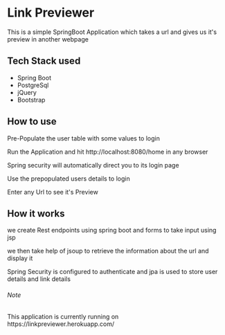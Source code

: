 <h1>Link Previewer</h1>
<p>This is a simple SpringBoot Application which takes a url and gives us it's preview in another webpage</p>
<h2>Tech Stack used</h2>
<ul>
<li>Spring Boot</li>
<li>PostgreSql</li>
<li>jQuery</li>
<li>Bootstrap</li>
</ul>
<h2>How to use</h2>
<p>Pre-Populate the user table with some values to login</p>
<p>Run the Application and hit <url>http://localhost:8080/home </url> in any browser</p>
<p>Spring security will automatically direct you to its login page</p>
<p>Use the prepopulated users details to login</p>
<p>Enter any Url to see it's Preview</p>
<h2> How it works</h2>
<p>we create Rest endpoints using spring boot and forms to take input using jsp</p>
<p> we then take help of jsoup to retrieve the information about the url and display it</p>
<p>Spring Security is configured to authenticate and jpa is used to store user details and link details</p>

<h6>Note</h6>
<p> This application is currently running on https://linkpreviewer.herokuapp.com/ </p>
